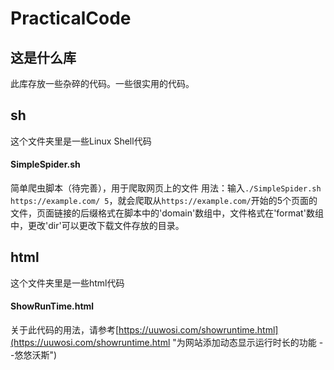 # PracticalCode
## 这是什么库
此库存放一些杂碎的代码。一些很实用的代码。

## sh
这个文件夹里是一些Linux Shell代码
#### SimpleSpider.sh
简单爬虫脚本（待完善），用于爬取网页上的文件
用法：输入`./SimpleSpider.sh https://example.com/ 5`，就会爬取从`https://example.com/`开始的5个页面的文件，页面链接的后缀格式在脚本中的'domain'数组中，文件格式在'format'数组中，更改'dir'可以更改下载文件存放的目录。

## html
这个文件夹里是一些html代码
#### ShowRunTime.html
关于此代码的用法，请参考[https://uuwosi.com/showruntime.html](https://uuwosi.com/showruntime.html "为网站添加动态显示运行时长的功能 --悠悠沃斯")
